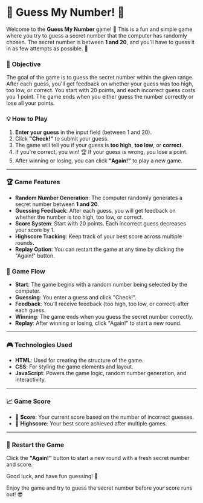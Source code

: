# 🎲 **Guess My Number!** 🎲

Welcome to the **Guess My Number** game! 🎉 This is a fun and simple game where you try to guess a secret number that the computer has randomly chosen. The secret number is between **1 and 20**, and you'll have to guess it in as few attempts as possible. 🚀

### 🎯 **Objective**
The goal of the game is to guess the secret number within the given range. After each guess, you'll get feedback on whether your guess was too high, too low, or correct. You start with 20 points, and each incorrect guess costs you 1 point. The game ends when you either guess the number correctly or lose all your points.

### 💡 **How to Play**
1. **Enter your guess** in the input field (between 1 and 20).
2. Click **"Check!"** to submit your guess.
3. The game will tell you if your guess is **too high**, **too low**, or **correct**. 
4. If you're correct, you win! 🏆 If your guess is wrong, you lose a point. 
5. After winning or losing, you can click **"Again!"** to play a new game.

---

### 🏆 **Game Features**
- **Random Number Generation**: The computer randomly generates a secret number between **1 and 20**.
- **Guessing Feedback**: After each guess, you will get feedback on whether the number is too high, too low, or correct.
- **Score System**: Start with 20 points. Each incorrect guess decreases your score by 1.
- **Highscore Tracking**: Keep track of your best score across multiple rounds.
- **Replay Option**: You can restart the game at any time by clicking the "Again!" button.

### 📜 **Game Flow**
- **Start**: The game begins with a random number being selected by the computer.
- **Guessing**: You enter a guess and click "Check!".
- **Feedback**: You'll receive feedback (too high, too low, or correct) after each guess.
- **Winning**: The game ends when you guess the secret number correctly.
- **Replay**: After winning or losing, click "Again!" to start a new round.

---

### 🎮 **Technologies Used**
- **HTML**: Used for creating the structure of the game.
- **CSS**: For styling the game elements and layout.
- **JavaScript**: Powers the game logic, random number generation, and interactivity.

---

### 📈 **Game Score**
- 💯 **Score**: Your current score based on the number of incorrect guesses.
- 🥇 **Highscore**: Your best score achieved after multiple games.

---

### 🔄 **Restart the Game**
Click the **"Again!"** button to start a new round with a fresh secret number and score.

Good luck, and have fun guessing! 🤞

Enjoy the game and try to guess the secret number before your score runs out! 😎
